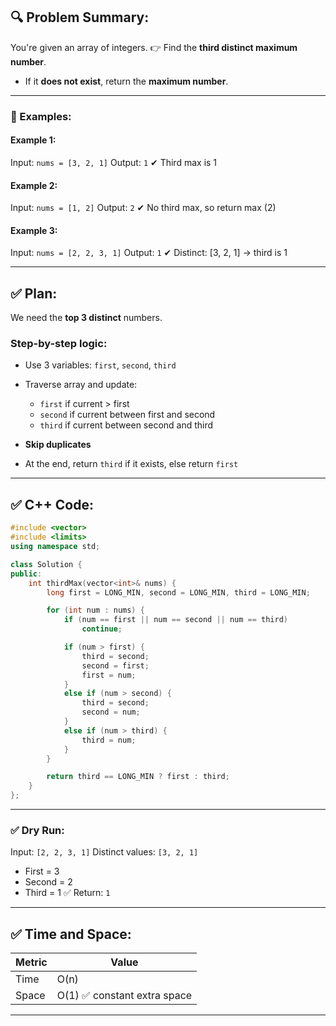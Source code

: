 ## 🔍 Problem Summary:

You're given an array of integers.
👉 Find the **third distinct maximum number**.

* If it **does not exist**, return the **maximum number**.

---

### 🧠 Examples:

#### Example 1:

Input: `nums = [3, 2, 1]`
Output: `1`
✔ Third max is 1

#### Example 2:

Input: `nums = [1, 2]`
Output: `2`
✔ No third max, so return max (2)

#### Example 3:

Input: `nums = [2, 2, 3, 1]`
Output: `1`
✔ Distinct: \[3, 2, 1] → third is 1

---

## ✅ Plan:

We need the **top 3 distinct** numbers.

### Step-by-step logic:

* Use 3 variables: `first`, `second`, `third`
* Traverse array and update:

  * `first` if current > first
  * `second` if current between first and second
  * `third` if current between second and third
* **Skip duplicates**
* At the end, return `third` if it exists, else return `first`

---

## ✅ C++ Code:

```cpp
#include <vector>
#include <limits>
using namespace std;

class Solution {
public:
    int thirdMax(vector<int>& nums) {
        long first = LONG_MIN, second = LONG_MIN, third = LONG_MIN;

        for (int num : nums) {
            if (num == first || num == second || num == third)
                continue;

            if (num > first) {
                third = second;
                second = first;
                first = num;
            }
            else if (num > second) {
                third = second;
                second = num;
            }
            else if (num > third) {
                third = num;
            }
        }

        return third == LONG_MIN ? first : third;
    }
};
```

---

### ✅ Dry Run:

Input: `[2, 2, 3, 1]`
Distinct values: `[3, 2, 1]`

* First = 3
* Second = 2
* Third = 1
  ✅ Return: `1`

---

## ✅ Time and Space:

| Metric | Value                        |
| ------ | ---------------------------- |
| Time   | O(n)                         |
| Space  | O(1)  ✅ constant extra space |

---
